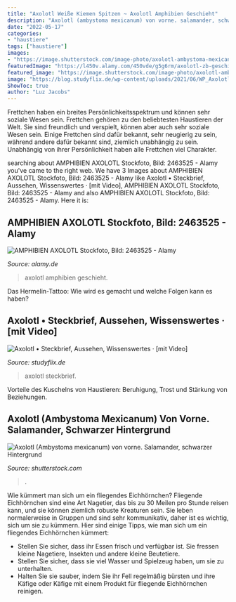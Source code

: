 ```yaml
---
title: "Axolotl Weiße Kiemen Spitzen ~ Axolotl Amphibien Geschieht"
description: "Axolotl (ambystoma mexicanum) von vorne. salamander, schwarzer hintergrund"
date: "2022-05-17"
categories:
- "haustiere"
tags: ["haustiere"]
images:
- "https://image.shutterstock.com/image-photo/axolotl-ambystoma-mexicanum-front-salamander-600w-1462162232.jpg"
featuredImage: "https://l450v.alamy.com/450vde/g5g6rm/axolotl-zb-geschieht-vor-einem-weissen-hintergrund-g5g6rm.jpg"
featured_image: "https://image.shutterstock.com/image-photo/axolotl-ambystoma-mexicanum-front-salamander-600w-1462162232.jpg"
image: "https://blog.studyflix.de/wp-content/uploads/2021/06/WP_Axolotl_2_farben-1-1024x576.jpg"
ShowToc: true
author: "Luz Jacobs"
---
```



Frettchen haben ein breites Persönlichkeitsspektrum und können sehr soziale Wesen sein.
Frettchen gehören zu den beliebtesten Haustieren der Welt. Sie sind freundlich und verspielt, können aber auch sehr soziale Wesen sein. Einige Frettchen sind dafür bekannt, sehr neugierig zu sein, während andere dafür bekannt sind, ziemlich unabhängig zu sein. Unabhängig von ihrer Persönlichkeit haben alle Frettchen viel Charakter.

	

		
searching about AMPHIBIEN AXOLOTL Stockfoto, Bild: 2463525 - Alamy you've came to the right web. We have 3 Images about AMPHIBIEN AXOLOTL Stockfoto, Bild: 2463525 - Alamy like Axolotl • Steckbrief, Aussehen, Wissenswertes · [mit Video], AMPHIBIEN AXOLOTL Stockfoto, Bild: 2463525 - Alamy and also AMPHIBIEN AXOLOTL Stockfoto, Bild: 2463525 - Alamy. Here it is:
		
    
## AMPHIBIEN AXOLOTL Stockfoto, Bild: 2463525 - Alamy

<img loading=lazy src="https://l450v.alamy.com/450vde/g5g6rm/axolotl-zb-geschieht-vor-einem-weissen-hintergrund-g5g6rm.jpg" onerror="this.onerror=null;this.src='https://tse4.mm.bing.net/th?id=OIP.rzHJs5G84z_RtSlBYSyF9AAAAA&amp;pid=15.1';" alt="AMPHIBIEN AXOLOTL Stockfoto, Bild: 2463525 - Alamy">

_Source: alamy.de_

>axolotl amphibien geschieht. 

	

Das Hermelin-Tattoo: Wie wird es gemacht und welche Folgen kann es haben?

    
## Axolotl • Steckbrief, Aussehen, Wissenswertes · [mit Video]

<img loading=lazy src="https://blog.studyflix.de/wp-content/uploads/2021/06/WP_Axolotl_2_farben-1-1024x576.jpg" onerror="this.onerror=null;this.src='https://tse3.mm.bing.net/th?id=OIP.oaUyPyxSISf1l9M7Zmx61wHaEK&amp;pid=15.1';" alt="Axolotl • Steckbrief, Aussehen, Wissenswertes · [mit Video]">

_Source: studyflix.de_

>axolotl steckbrief. 

	

Vorteile des Kuschelns von Haustieren: Beruhigung, Trost und Stärkung von Beziehungen.

    
## Axolotl (Ambystoma Mexicanum) Von Vorne. Salamander, Schwarzer Hintergrund

<img loading=lazy src="https://image.shutterstock.com/image-photo/axolotl-ambystoma-mexicanum-front-salamander-600w-1462162232.jpg" onerror="this.onerror=null;this.src='https://tse3.mm.bing.net/th?id=OIP.-lS_Kd-HJzUv3gBbECrpfgHaEF&amp;pid=15.1';" alt="Axolotl (Ambystoma mexicanum) von vorne. Salamander, schwarzer Hintergrund">

_Source: shutterstock.com_

>. 

	

Wie kümmert man sich um ein fliegendes Eichhörnchen?
Fliegende Eichhörnchen sind eine Art Nagetier, das bis zu 30 Meilen pro Stunde reisen kann, und sie können ziemlich robuste Kreaturen sein. Sie leben normalerweise in Gruppen und sind sehr kommunikativ, daher ist es wichtig, sich um sie zu kümmern. Hier sind einige Tipps, wie man sich um ein fliegendes Eichhörnchen kümmert:
- Stellen Sie sicher, dass ihr Essen frisch und verfügbar ist. Sie fressen kleine Nagetiere, Insekten und andere kleine Beutetiere.
- Stellen Sie sicher, dass sie viel Wasser und Spielzeug haben, um sie zu unterhalten.
- Halten Sie sie sauber, indem Sie ihr Fell regelmäßig bürsten und ihre Käfige oder Käfige mit einem Produkt für fliegende Eichhörnchen reinigen.

